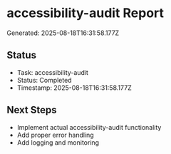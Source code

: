# accessibility-audit Report

Generated: 2025-08-18T16:31:58.177Z

## Status
- Task: accessibility-audit
- Status: Completed
- Timestamp: 2025-08-18T16:31:58.177Z

## Next Steps
- Implement actual accessibility-audit functionality
- Add proper error handling
- Add logging and monitoring
